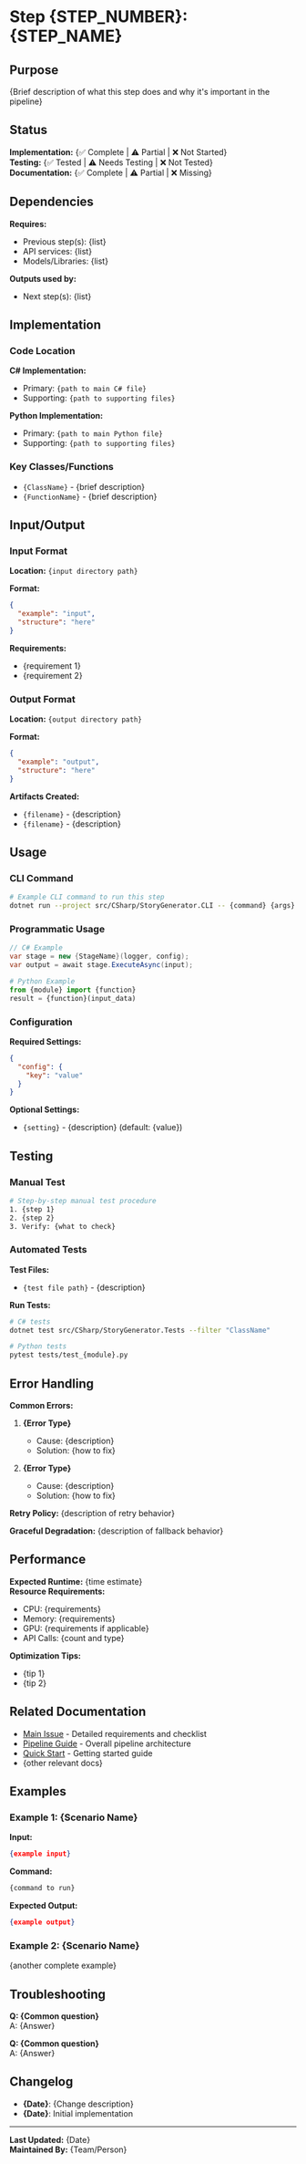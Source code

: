 # Step {STEP_NUMBER}: {STEP_NAME}

## Purpose

{Brief description of what this step does and why it's important in the pipeline}

## Status

**Implementation:** {✅ Complete | ⚠️ Partial | ❌ Not Started}  
**Testing:** {✅ Tested | ⚠️ Needs Testing | ❌ Not Tested}  
**Documentation:** {✅ Complete | ⚠️ Partial | ❌ Missing}

## Dependencies

**Requires:**
- Previous step(s): {list}
- API services: {list}
- Models/Libraries: {list}

**Outputs used by:**
- Next step(s): {list}

## Implementation

### Code Location

**C# Implementation:**
- Primary: `{path to main C# file}`
- Supporting: `{path to supporting files}`

**Python Implementation:**
- Primary: `{path to main Python file}`
- Supporting: `{path to supporting files}`

### Key Classes/Functions

- `{ClassName}` - {brief description}
- `{FunctionName}` - {brief description}

## Input/Output

### Input Format

**Location:** `{input directory path}`

**Format:**
```json
{
  "example": "input",
  "structure": "here"
}
```

**Requirements:**
- {requirement 1}
- {requirement 2}

### Output Format

**Location:** `{output directory path}`

**Format:**
```json
{
  "example": "output",
  "structure": "here"
}
```

**Artifacts Created:**
- `{filename}` - {description}
- `{filename}` - {description}

## Usage

### CLI Command

```bash
# Example CLI command to run this step
dotnet run --project src/CSharp/StoryGenerator.CLI -- {command} {args}
```

### Programmatic Usage

```csharp
// C# Example
var stage = new {StageName}(logger, config);
var output = await stage.ExecuteAsync(input);
```

```python
# Python Example
from {module} import {function}
result = {function}(input_data)
```

### Configuration

**Required Settings:**
```json
{
  "config": {
    "key": "value"
  }
}
```

**Optional Settings:**
- `{setting}` - {description} (default: {value})

## Testing

### Manual Test

```bash
# Step-by-step manual test procedure
1. {step 1}
2. {step 2}
3. Verify: {what to check}
```

### Automated Tests

**Test Files:**
- `{test file path}` - {description}

**Run Tests:**
```bash
# C# tests
dotnet test src/CSharp/StoryGenerator.Tests --filter "ClassName"

# Python tests
pytest tests/test_{module}.py
```

## Error Handling

**Common Errors:**

1. **{Error Type}**
   - Cause: {description}
   - Solution: {how to fix}

2. **{Error Type}**
   - Cause: {description}
   - Solution: {how to fix}

**Retry Policy:** {description of retry behavior}

**Graceful Degradation:** {description of fallback behavior}

## Performance

**Expected Runtime:** {time estimate}  
**Resource Requirements:**
- CPU: {requirements}
- Memory: {requirements}
- GPU: {requirements if applicable}
- API Calls: {count and type}

**Optimization Tips:**
- {tip 1}
- {tip 2}

## Related Documentation

- [Main Issue](./issue.md) - Detailed requirements and checklist
- [Pipeline Guide](../../src/CSharp/PIPELINE_GUIDE.md) - Overall pipeline architecture
- [Quick Start](../../issues/QUICKSTART.md) - Getting started guide
- {other relevant docs}

## Examples

### Example 1: {Scenario Name}

**Input:**
```json
{example input}
```

**Command:**
```bash
{command to run}
```

**Expected Output:**
```json
{example output}
```

### Example 2: {Scenario Name}

{another complete example}

## Troubleshooting

**Q: {Common question}**  
A: {Answer}

**Q: {Common question}**  
A: {Answer}

## Changelog

- **{Date}**: {Change description}
- **{Date}**: Initial implementation

---

**Last Updated:** {Date}  
**Maintained By:** {Team/Person}
